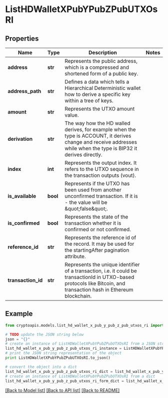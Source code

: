 # ListHDWalletXPubYPubZPubUTXOsRI


## Properties
Name | Type | Description | Notes
------------ | ------------- | ------------- | -------------
**address** | **str** | Represents the public address, which is a compressed and shortened form of a public key. | 
**address_path** | **str** | Defines a data which tells a Hierarchical Deterministic wallet how to derive a specific key within a tree of keys. | 
**amount** | **str** | Represents the UTXO amount value. | 
**derivation** | **str** | The way how the HD walled derives, for example when the type is ACCOUNT, it derives change and receive addresses while when the type is BIP32 it derives directly. | 
**index** | **int** | Represents the output index. It refers to the UTXO sequence in the transaction outputs (vout). | 
**is_available** | **bool** | Represents if the UTXO has been used from another unconfirmed transaction. If it is - the value will be \&quot;false\&quot;. | 
**is_confirmed** | **bool** | Represents the state of the transaction whether it is confirmed or not confirmed. | 
**reference_id** | **str** | Represents the reference id of the record. It may be used for the startingAfter pagination attribute. | 
**transaction_id** | **str** | Represents the unique identifier of a transaction, i.e. it could be transactionId in UTXO-based protocols like Bitcoin, and transaction hash in Ethereum blockchain. | 

## Example

```python
from cryptoapis.models.list_hd_wallet_x_pub_y_pub_z_pub_utxos_ri import ListHDWalletXPubYPubZPubUTXOsRI

# TODO update the JSON string below
json = "{}"
# create an instance of ListHDWalletXPubYPubZPubUTXOsRI from a JSON string
list_hd_wallet_x_pub_y_pub_z_pub_utxos_ri_instance = ListHDWalletXPubYPubZPubUTXOsRI.from_json(json)
# print the JSON string representation of the object
print ListHDWalletXPubYPubZPubUTXOsRI.to_json()

# convert the object into a dict
list_hd_wallet_x_pub_y_pub_z_pub_utxos_ri_dict = list_hd_wallet_x_pub_y_pub_z_pub_utxos_ri_instance.to_dict()
# create an instance of ListHDWalletXPubYPubZPubUTXOsRI from a dict
list_hd_wallet_x_pub_y_pub_z_pub_utxos_ri_form_dict = list_hd_wallet_x_pub_y_pub_z_pub_utxos_ri.from_dict(list_hd_wallet_x_pub_y_pub_z_pub_utxos_ri_dict)
```
[[Back to Model list]](../README.md#documentation-for-models) [[Back to API list]](../README.md#documentation-for-api-endpoints) [[Back to README]](../README.md)


